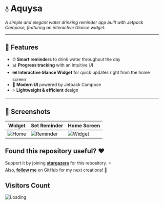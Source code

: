 # 💧 Aquysa  
*A simple and elegant water drinking reminder app built with Jetpack Compose, featuring an interactive Glance widget.*  

---

## 🚀 Features  
- ⏰ **Smart reminders** to drink water throughout the day  
- 📊 **Progress tracking** with an intuitive UI  
- 🖼️ **Interactive Glance Widget** for quick updates right from the home screen  
- 🎨 **Modern UI** powered by Jetpack Compose  
- ⚡ **Lightweight & efficient** design  

---

## 📱 Screenshots  

| Widget | Set Reminder | Home Screen |
|-------------|------------------------|--------|
| ![Home](https://github.com/user-attachments/assets/8cb9be31-f616-4286-984c-d9c99b6b96e9) | ![Reminder](https://github.com/user-attachments/assets/7f021588-6f0f-4339-a0a9-f0e7e9a98624) | ![Widget](https://github.com/user-attachments/assets/1af93784-dabc-4898-a8d2-43dcc30b434c) |


## Found this repository useful? :heart:
Support it by joining __[stargazers](https://github.com/AmartyaSingh97/Aquysa/stargazers)__ for this repository. :star: <br>
Also, __[follow me](https://github.com/AmartyaSingh97)__ on GitHub for my next creations! 🤩

## Visitors Count
<img align="left" src = "https://profile-counter.glitch.me/Krishi-Frontend/count.svg" alt ="Loading">
